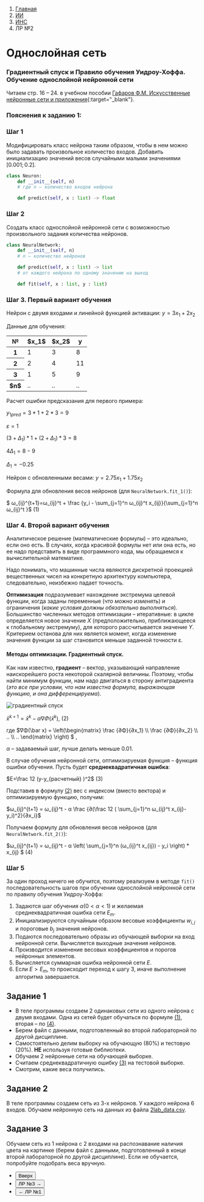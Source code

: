 <ol class="breadcrumb">
  <li class="breadcrumb-item"><a href="{{ site.baseurl }}">Главная</a></li>
  <li class="breadcrumb-item"><a href="{{ site.baseurl }}/artificial-intelligence/index.html">ИИ</a></li>
  <li class="breadcrumb-item"><a href="{{ site.baseurl }}/artificial-intelligence/ANN/index.html">ИНС</a></li>
  <li class="breadcrumb-item active">ЛР №2</li>
</ol>

<nav>
  <ul></ul>
</nav>

# Однослойная сеть

### Градиентный спуск и Правило обучения Уидроу-Хоффа. Обучение однослойной нейронной сети

Читаем cтр. 16 – 24. в учебном пособии [Гафаров Ф.М. Искусственные нейронные сети и приложения](https://kpfu.ru/staff_files/F1493580427/NejronGafGal.pdf){:target="_blank"}.

### Пояснения к заданию 1:

### Шаг 1
Модифицировать класс нейрона таким образом, чтобы в нем можно было задавать произвольное количество входов. Добавить инициализацию значений весов случайными малыми значениями $[0.001; 0.2]$.

```python
class Neuron:
	def __init__(self, n)  
	# где n – количество входов нейрона

	def predict(self, x : list) -> float
```

### Шаг 2
Создать класс однослойной нейронной сети с возможностью произвольного задания количества нейронов.

``` python
class NeuralNetwork:
	def __init__(self, n)  
	# n – количество нейронов

	def predict(self, x : list) -> list  
	# от каждого нейрона по одному значению на выход

	def fit(self, x : list, y : list)
```

### Шаг 3. Первый вариант обучения

Нейрон с двумя входами и линейной функцией активации:
$y = 3x_1 + 2x_2$

Данные для обучения:

<div class="table-responsive">
<table class="table table-hover border-primary  table-bordered">
  <thead>
    <tr class="table-dark">
      <th scope="col">№</th>
      <th scope="col">$x_1$</th>
      <th scope="col">$x_2$</th>
      <th scope="col">y</th>
    </tr>
  </thead>
  <tbody>
    <tr>
      <th scope="row">1</th>
      <td>1</td>
      <td>3</td>
      <td>8</td>
    </tr>
    <tr>
      <th scope="row">2</th>
      <td>2</td>
      <td>4</td>
      <td>11</td>
    </tr>
    <tr>
      <th scope="row">3</th>
      <td>1</td>
      <td>5</td>
      <td>9</td>
    </tr>
    <tr>
      <th scope="row">$n$</th>
      <td>..</td>
      <td>..</td>
      <td>..</td>
    </tr>    
  </tbody>
</table>
</div>

Расчет ошибки предсказания для первого примера:

$y_{1pred} = 3 * 1 + 2 * 3 = 9$

$ε = 1$

$(3 + Δ_1) * 1 + (2 + Δ_1) * 3 = 8$

$4Δ_1 = 8 - 9$

$Δ_1 = -0.25$

Нейрон с обновленными весами:
$y = 2.75x_1 + 1.75x_2$

Формула для обновления весов нейронов (для `NeuralNetwork.fit_1()`):

$ ω_{ij}^{t+1}=ω_{ij}^t + \frac {y_i - \sum_{j=1}^n ω_{ij}^t x_{ij}}{\sum_{j=1}^n ω_{ij}^t }$ <a id="eq_1" class="float-end">(1)</a>

### Шаг 4. Второй вариант обучения
Аналитическое решение (математические формулы) – это идеально, если оно есть. В случаях, когда красивой формулы нет или она есть, но ее надо представить в виде программного кода, мы обращаемся к вычислительной математике.

Надо понимать, что машинные числа являются дискретной проекцией вещественных чисел на конкретную архитектуру компьютера, следовательно, неизбежно падает точность.

**Оптимизация** подразумевает нахождение экстремума целевой функции, когда заданы переменные (*что можно изменять*) и ограничения (*какие условия должны обязательно выполняться*).
Большинство численных методов оптимизации – итеративные: в цикле определяется новое значение $X$ (предположительно, приближающееся к глобальному экстремуму), для которого рассчитывается значение $Y$. Критерием останова для них является момент, когда изменение значения функции за шаг становится меньше заданной точности ε.

#### Методы оптимизации. Градиентный спуск.
Как нам известно, **градиент** – вектор, указывающий направление наискорейшего роста некоторой скалярной величины. Поэтому, чтобы найти минимум функции, нам надо двигаться в сторону антиградиента (*это все при условии, что нам известна формула, выражающая функцию, и она дифференцируема*).

![градиентный спуск](https://files3.vunivere.ru/workbase/00/02/90/73/images/image046.jpg)

$\bar x ^{k+1} = \bar x^k - α∇Φ(\bar x^k )$,	<a id="eq_2" class="float-end">(2)</a>

где $∇Φ(\bar x) = \left(\begin{matrix}
\frac {∂Φ}{∂x_1} \\\\ \frac {∂Φ}{∂x_2} \\\\ .. \\\\ ..
\end{matrix} \right) $  ,

$α$ – задаваемый шаг, лучше делать меньше 0.01.

В случае обучения нейронной сети, оптимизируемая функция – функция ошибки обучения. Пусть будет **среднеквадратичная ошибка**:

$E=\frac 12 (y-y_{расчетный} )^2$	<a id="eq_3" class="float-end">(3)</a>

Подставив в формулу [(2)](#eq_2) вес c индексом (вместо вектора) и оптимизируемую функцию, получим:

$ω_{ij}^{t+1} = ω_{ij}^t - α \frac {∂(\frac 12 ( \sum_{j=1}^n ω_{ij}^t x_{ij}-y_i)^2}{∂x_i}$

Получаем формулу для обновления весов нейронов (для `NeuralNetwork.fit_2()`):

$ω_{ij}^{t+1} = ω_{ij}^t - α \left( \sum_{j=1}^n (ω_{ij}^t x_{ij}) - y_i \right) * x_{ij} $	<a id="eq_4" class="float-end">(4)</a>

### Шаг 5

За один проход ничего не обучится, поэтому реализуем в методе `fit()` последовательность шагов при обучении однослойной нейронной сети по правилу обучения Уидроу-Хоффа:
1. Задаются шаг обучения $α (0 < α < 1)$ и желаемая среднеквадратичная
ошибка сети $E_m$.
2. Инициализируются случайным образом весовые коэффициенты $w_{i,j}$ и
пороговые $b_j$ значения нейронов.
3. Подаются последовательно образы из обучающей выборки на вход
нейронной сети. Вычисляется выходные значения нейронов.
4. Производится изменение весовых коэффициентов и порогов нейронных
элементов.
5. Вычисляется суммарная ошибка нейронной сети $E$.
6. Если $E>E_m$, то происходит переход к шагу 3, иначе выполнение
алгоритма завершается.

## Задание 1

* В теле программы создаем 2 одинаковых сети из одного нейрона с двумя входами. Одна из сетей будет обучаться по формуле [(1)](#eq_1), вторая – по [(4)](#eq_4).
* Берем файл с данными, подготовленный во второй лабораторной по другой дисциплине.
* Самостоятельно делим выборку на обучающую (80%) и тестовую (20%). **НЕ** используя готовые библиотеки.
* Обучаем 2 нейронные сети на обучающей выборке.
* Считаем среднеквадратичную ошибку [(3)](#eq_3) на тестовой выборке.
* Смотрим, какие веса получились.

## Задание 2
В теле программы создаем сеть из 3-х нейронов. У каждого нейрона 6 входов.
Обучаем нейронную сеть на данных из файла [2lab_data.csv](https://disk.yandex.ru/d/2TX_9LT_uHmXZg).

## Задание 3
Обучаем сеть из 1 нейрона с 2 входами на распознавание наличия цвета на картинке (берем файл с данными, подготовленный в конце второй лабораторной по другой дисциплине). Если не обучается, попробуйте подобрать веса вручную.

<div class="row">
  <div class="col-lg-12">
    <ul class="list-unstyled">
      <li class="float-end">
        <button type="button" class="btn btn-outline-primary" onclick="window.location.href='#однослойная-сеть';">Вверх</button>
      </li>
      <li  class="float-end">
       <button type="button" class="btn btn-primary" onclick="window.location.href='{{ site.baseurl }}/artificial-intelligence/ANN/labs/lab3.html';">ЛР №3 →</button>
     </li>
      <li>
        <button type="button" class="btn btn-primary" onclick="window.location.href='{{ site.baseurl }}/artificial-intelligence/ANN/labs/lab1.html';">← ЛР №1</button>
      </li>
    </ul>
  </div>
</div>